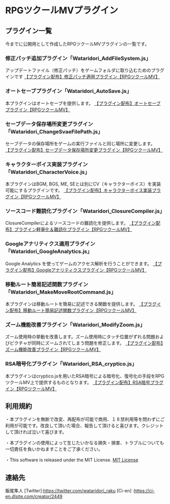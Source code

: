 # RPGツクールMVプラグイン

## プラグイン一覧
今までに公開用として作成したRPGツクールMVプラグインの一覧です。

### 修正パッチ追加プラグイン「Wataridori_AddFileSystem.js」
アップデートファイル（修正パッチ）をゲームフォルダに取り込むためのプラグインです
[【プラグイン配布】修正パッチ適用プラグイン【RPGツクールMV】](https://ci-en.dlsite.com/creator/2449/article/119020)

### オートセーブプラグイン「Wataridori_AutoSave.js」
本プラグインはオートセーブを提供します。
[【プラグイン配布】オートセーブプラグイン【RPGツクールMV】](https://ci-en.dlsite.com/creator/2449/article/145015)

### セーブデータ保存場所変更プラグイン「Wataridori_ChangeSvaeFilePath.js」
セーブデータの保存場所をゲームの実行ファイルと同じ場所に変更します。
[【プラグイン配布】セーブデータ保存場所変更プラグイン【RPGツクールMV】](https://ci-en.dlsite.com/creator/2449/article/122489)

### キャラクターボイス実装プラグイン「Wataridori_CharacterVoice.js」
本プラグインはBGM, BGS, ME, SEとは別にCV（キャラクターボイス）を実装可能にするプラグインです。
[【プラグイン配布】キャラクターボイス実装プラグイン【RPGツクールMV】](https://ci-en.dlsite.com/creator/2449/article/145251)

### ソースコード難読化プラグイン「Wataridori_ClosureCompiler.js」
ClosureCompilerによるソースコードの難読化を提供します。
[【プラグイン配布】プラグイン軽量化＆難読化プラグイン【RPGツクールMV】](https://ci-en.dlsite.com/creator/2449/article/218834)

### Googleアナリティクス適用プラグイン「Wataridori_GoogleAnalytics.js」
Google Analytics を使ってゲームのアクセス解析を行うことができます。
[【プラグイン配布】Googleアナリティクスプラグイン【RPGツクールMV】](https://ci-en.dlsite.com/creator/2449/article/215213)

### 移動ルート簡易記述関数プラグイン「Wataridori_MakeMoveRootCommand.js」
本プラグインは移動ルートを簡易に記述できる関数を提供します。
[【プラグイン配布】移動ルート簡易記述関数プラグイン【RPGツクールMV】](https://ci-en.dlsite.com/creator/2449/article/122390)

### ズーム機能改善プラグイン「Wataridori_ModifyZoom.js」
ズーム使用時の挙動を改善します。ズーム使用時にタッチ位置がずれる問題およびピクチャが同時にズームされてしまう問題を修正します。
[【プラグイン配布】ズーム機能改善プラグイン【RPGツクールMV】](https://ci-en.dlsite.com/creator/2449/article/145367)

### RSA暗号化プラグイン「Wataridori_RSA_cryptico.js」
本プラグインはcryptico.jsを用いたRSA暗号による暗号化、復号化の手段をRPGツクールMV上で提供するものとなります。
[【プラグイン配布】RSA暗号プラグイン【RPGツクールMV】](https://ci-en.dlsite.com/creator/2449/article/125588)

## 利用規約
・本プラグインを無断で改変、再配布が可能で商用、１８禁利用等を問わずにご利用が可能です。改良して頂いた場合、報告して頂けると喜びます。クレジットして頂ければ泣いて喜びます。

・本プラグインの使用によって生じたいかなる損失・損害、トラブルについても一切責任を負いかねますことをご了承ください。

・This software is released under the MIT License.
[MIT License](https://github.com/triacontane/RPGMakerMV/blob/master/LICENSE.txt)

## 連絡先
飯尾隼人
[Twitter]:<https://twitter.com/wataridori_raku>
[Ci-en]  :<https://ci-en.dlsite.com/creator/2449>
